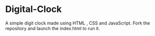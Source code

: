 # Digital-Clock
A simple digit clock made using HTML , CSS and JavaScript.
Fork the repository and launch the index.html to run it.
